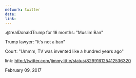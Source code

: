 ```yaml
---
network: twitter
date:
link:
---
```

.@realDonaldTrump for 18 months: "Muslim Ban"

Trump lawyer: "It's not a ban"

Court: "Ummm, TV was invented like a hundred years ago" 

link: http://twitter.com/jimmylittle/status/829916125412536320 

February 09, 2017